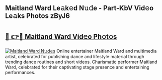 ## Maitland Ward Le𝚊k𝚎d N𝚞𝚍e - Part-KbV Vid𝚎o Le𝚊ks Photos zByJ6

# <h2><a href="http://fbfsjej.evod.top/?m=Maitland+Ward">🔗 👉🔴 Maitland Ward Vid𝚎o Ph𝚘t𝚘s</a></h2>

[![Maitland Ward N𝚞d𝚎s](https://i.imgur.com/8V9OHl7.gif)](http://fbfsjej.evod.top/?m=Maitland+Ward)
Online entertainer Maitland Ward and multimedia artist, celebrated for publishing dance and lifestyle material through trending dance routines and short videos. Charismatic performer Maitland Ward, celebrated for their captivating stage presence and entertaining performances. 
